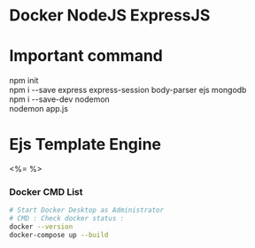 # Docker NodeJS ExpressJS 

# Important command
npm init <br />
npm i --save express express-session body-parser ejs mongodb  <br />
npm i --save-dev nodemon <br />
nodemon app.js <br />

# Ejs Template Engine 

<%= %> <br />


### Docker CMD List
```bash
# Start Docker Desktop as Administrator
# CMD : Check docker status : 
docker --version
docker-compose up --build

```
